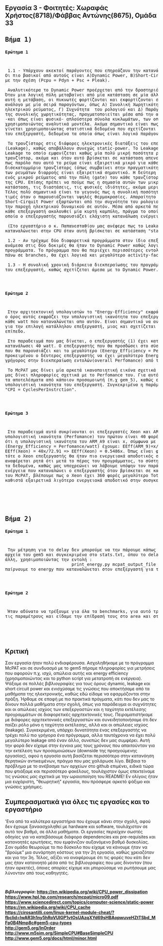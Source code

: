 ## Εργασία 3 - Φοιτητές: Χωραφάς Χρήστος(8718)/Φάββας Αντώνης(8675), Ομάδα 33

## <pre>Βήμα 1)</pre>  


<pre><b>Ερώτημα 1</b></pre>  <br>
 
  
<pre> 1.1 - Υπάρχουν ακεκτοί παράγοντες που επηρεάζουν την κατανάλωση ενέργειας από τον επεξεργαστή (CPU).
Οι πιο βασικοί από αυτούς είναι Α)Dynamic Power, B)Short-Cirquit Power, Γ)Leakage Power και συνδέονται 
με την σχέση (Pcpu = Pdyn + Psc + Pleak).

 Αναλυτικότερα το Dynamic Power προέρχεται από την δραστηριότητα των λογικών πυλών στο εσωτερικό της CPU. 
Όταν μια λογική πύλη μεταβαίνει από μία κατάσταση σε μία άλλη, υπάρχει ροή ενέργειας καθώς για να ολοκληρωθεί 
αυτή η μετάβαση, οι πυκνωτές φορτίζονται και εκφορτίζονται στο εσωτερικό της. Γενικά το Dynamic Power είναι 
ανάλογο με μία σειρά παραγόντων, όπως Α) Συνολική Χωρητικότητα των ηλεκτρονικών διατάξεων, Β) Παροχή 
ηλεκτρικού ρεύματος, Γ) Συχνότητα  του ρολογιού και Δ) Παράγοντα-Δραστηριότητας (Activity-Factor). Ο υπολογισμός 
της συνολικής χωρητικότητας, πραγματοποιείται μέσα από την αποσύνθεση του μοντέλου του επεξεργαστή σε μικρότερα
-και όπως είναι φυσικό- απλούστερα σύνολα κυκλωμάτων, των οποίων η χωρητικότητα είναι πιο εύκολο να υπολογισθεί
χρησιμοποιώντας αναλυτικά μοντέλα. Ακόμα σημαντικό είναι πως ο υπολογισμός του Παράγοντα-Δραστηριότητας, 
γίνεται χρησιμοποιώντας στατιστικά δεδομένα που σχετίζονται με τις απαιτήσεις πρόσβασης (Requests-Access)
του επεξεργαστή, δεδομένα τα οποία όπως είναι λογικό παράγονται από διάφορες προσομοιώσεις.

 Τα τρανζίστορς στις διάφορες ηλεκτρονικές διατάξεις του επεξεργαστή παρουσιάζουν μία ενεργειακή διαρροή 
(Leakage), καθώς αποβάλλουν συνεχώς static-power. To Leakage Power χωρίζεται σε δύο υποκατηγορίες Α) Subthreshold
Leakage το οποίο εμφανίζεται καθώς μία πολύ μικρή ποσότητα ρεύματος ρέει μέσα από το source και το drain του 
τρανζίστορ, ακόμα και όταν αυτό βρίσκεται σε κατάσταση απενεργοποίησης (off-state). Ωστόσο πρέπει να τονιστεί 
πως παρόλο που αυτό το ρεύμα είναι εξαιρετικά μικρό για κάθε τρανζίστορ, αν έχουμε για παράδειγμα εκατομμύρια ή 
δισεκατομμύρια τρανζίστορς (όπως συμβαίνει στην πραγματικότητα στο εσωτερικό των CPU) τότε το άθροισμα όλων αυτών 
των ρευμάτων διαρροής είναι εξαιρετικά σημαντικό. H δεύτερη υποκατηγορία Β) Gate Leakage προέρχεται από την διαρροή 
ενός μικρού ρεύματος από την πύλη (gate) του κάθε τρανζίστορ και διαφοροποιείται αρκετά ανάλογα με την κατάσταση 
της CPU. Επίσης πρέπει να πούμε πως η σημασία αυτών των μικρο-ρευμάτων διαρροής εξαρτάται άμεσα από την
κατάσταση, τις διαστάσεις, τις φυσικές ιδιότητες, ακόμα μερικές φορές και από την θερμοκρασία των τρανζίστορς.
Τέλος πολύ σημαντικό είναι το γεγονός πως η συνολική ποσότητα του Leakage Power φένεται να παρουσιάζει μεγάλες 
τιμές όταν ο παρουσιάζονται υψηλές θερμοκρασίες. Απαραίτητο ειναι να αναφερθεί πως και το Dynamic Power και το 
Short-Cirquit Power εξαρτώνται από την συχνότητα του ρολογιού του επεξεργαστή, ενώ το Leakage Power εξαρτάται από 
την παροχή ηλεκτρικού δυναμικού σε αυτόν. Μέσα από αρκετά πειράματα έχει αποδειχθεί ότι η κατανάλωση ενέργειας για 
κάθε επεξεργαστή ακολουθεί μία κυρτή καμπύλη, πράγμα το οποίο σημαίνει πως υπάρχει μία συχνότητα ρολογιού για την 
οποία ο επεξεργαστής παρουσιάζει ελάχιστη κατανάλωση ενέργειας.

 (Στο εργαστήριο ο κ. Παπαυεσταθίου μας ανέφερε πως το Leakage Power σχετίζεται άμεσα με την ενέργεια που 
καταναλώνεται στην CPU όταν αυτή βρίσκεται σε κατάσταση "stand-by".)
 
 1.2 - Αν τρέχαμε δύο διαφορετικά προγράμματα στον ίδιο επεξεργαστή, ο παράγοντας που θα παρουσίαζε διαφορά 
ανάμεσα στις δύο δοκιμές θα ήταν το Dynamic Power καθώς λογικά θα είχαμε διαφορετικό activity-factor ανάμεσα στα 
προγράμματα. Το πρόγραμμα που θα περιέχει περισσότερες εντολές, προσβάσεις στην μνήμη  και διαδικασίες ελέγχου 
πάνω σε branches, θα έχει λογικά και μεγαλύτερο activity-factor άρα και μεγαλύτερο Dynamic Power.

 1.3 - Η συνολική χρονική διάρκεια διεκπεραίωσης του προγράμματος, έχει σημασία στην συνολική κατανάλωση ενέργειας 
του επεξεργαστή, καθώς σχετίζεται άμεσα με το Dynamic Power.</pre>  
   
   <br><br> 
<pre><b>Ερώτημα 2</b></pre>  <br>
<pre> Στην αρχιτεκτονική υπολογιστών το "Energy-Efficiency" εκφράζεται ως  "Performance per Watt". Αναλυτικότερα 
ο όρος αυτός εκφράζει την υπολογιστική ικανότητα του επεξεργαστή (operations/sec ή Cycles Per Instruction) προς 
κάθε watt που καταναλώνεται απο αυτόν. Είναι σημαντικό να αναφέρουμε πως αυτός ο όρος αποτελεί παράγοντα κλειδί 
για την επιλογή κατάλληλου επεξεργαστή, μιας και σχετίζεται άμεσα με το κόστος λειτουργείας του σε μακροχρόνιο 
επίπεδο.
 
 Στο παραδειγμά που μας δίνεται, ο επεξεργαστής (1) έχει κατανάλωση 5 watt, ενώ ο επεξεργαστής (2) έχει 
κατανάλωσει 40 watt. O επεξεργαστής που θα προσδώσει στο σύστημα την μεγαλύτερη διάρκεια μπαταρίας είναι αυτός 
που θα παρουσιάζει και το μεγαλύτερο (Energy_Efficiency = Perfomance/watt). Όπως γίνεται εύκολα αντιληπτό, 
προκειμένου ο δέυτερος επεξεργαστής να έχει μεγαλύτερο Energy-Efficiency, θα πρέπει να είναι και οχτώ φορές πιο 
γρήγορος στην διεκπεραίωση εντολών(overall Perfomance) από τον πρώτο.
 
 Το McPAT μας δίνει μία αρκετά ικανοποιητική εικόνα σχετικά με τα watt που καταναλώνει ο επεξεργαστής, ωστόσο δεν 
μας δίνει πληροφορίες σχετικά με το Perfomance του. Για αυτό εκτός από τα αποτελέσματα του McPAT χρειαζόμαστε και 
τα αποτελέσματα από κάποιον προσομοιωτή (π.χ gem_5), καθώς εκεί υπάρχουν χρήσιμες πληροφορίες σχετικά με την 
υπολογιστική ικανότητα του επεξεργαστή. Συγκεκριμένα η παράμετρος που μας ενδιαφέρει είναι η
"CPI = CyclesPerInstrction".</pre>
 
 

    
   <br><br>
<pre><b>Ερώτημα 3</b></pre>  <br>  

<pre> Στο παραδειγμά αυτό συκρίνονται οι επεξεργαστές Xeon και ARM_A9 έχοντας ως υπόθεση οτι η 
υπολογιστική ικανότητα (Perfomance) του πρώτου είναι 40 φορές μεγαλύτερη από του δέυτερου. Υποθέτουμε 
ότι η υπολογιστική ικανότητα του ARM_A9 είναι x, σύμφωνα με τα δεδομένα της άσκησης και τον τύπο 
(Energy_Efficiency = Perfomance/watt) έχουμε: EEff(ARM_9)=x/2,86 => EEff(ARM_9) = 0.3496x ενώ 
EEff(Xeon) = 40x/72.91 => EEff(Xeon) = 0.5486x. Όπως είναι φανερό αν αυτά ήταν τα δεδομένα της άσκησης 
τότε ο Xeon επεξεργαστής θα ήταν πιο ενεργειακά αποδοτικός σε σχέση με τον ARM_A9, ωστόσο στην εκφώνηση 
αναφέρεται ρητά ότι μετά το πέρας του προγράμματος, το σύστημα δεν απενεργοποιείται, κάτι το οποίο ανατρέπει 
τα δεδομένα, καθώς μας υποχρεώνει να λάβουμε υπόψην τον παράγοντα "Total_Leakage" ο οποίος σχετίζεται με την 
ενέργεια που καταναλώνει ο επεξεργαστής όταν βρίσκεται σε κατάσταση "stand-by". Παρατηρώντας τα αποτελέσματα 
του McPAT, βλέπουμε πως ο Xeon έχει 360 φορές μεγαλύτερο Total_Leakage σε σχέση με τον ARM_A9 γεγονός που τον 
καθιστά εξαιρετικά λιγότερο ενεργειακά αποδοτικό στην συσγκεκριμένη περίπτωση.</pre>
     
<pre>  </pre>
   <br><br>  
     
## <pre>Bήμα 2)</pre>  

<pre><b>Ερώτημα 1</b></pre>  <br>

<pre> Την μέτρηση για το delay δεν μπορούμε να την πάρουμε κάπως από το McPAT. Μπορούμε να το βρούμε όμως στα 
αρχεία του gem5 και συγκεκριμένα στο stats.txt, όπου το delay ουσιαστικά είναι ο χρόνος sim_seconds. Από την 
άλλη, χρησιμοποιώντας την εντολή : 
                          print_energy.py mcpat_output_file gem5_stats_file
παίρνουμε το energy που καταναλώνεται στον επεξεργαστή για την διεκπεραίωση του προγράμματος.</pre>

<br><br>

<pre><b>Ερώτημα 2</b></pre>  <br>
<pre> Ήταν αδύνατο να τρέξουμε για όλα τα benchmarks, για αυτό τρέξαμε και πήραμε γραφήματα μόνο για το 401 για όλες
τις παραμέτρους και είδαμε την επίδρασή τους στο area και στο Peak Power (αθροιστικά των core και l2).</pre>


<br><br><br>


## Κριτική
Σαν εργασία ήταν πολύ ενδιαφέρουσα. Ασχοληθήκαμε με το πρόγραμμα McPAT και σε συνδυασμό με το gem5 πήραμε πληροφορίες για μετρήσεις που αφορούν π.χ. ισχύ, απώλεια αυτής και energy efficiency (χρησιμοποιώντας και το python script για μετατροπή σε ενέργεια). Ψάξαμε σε πολλές βιβλιογραφίες για τους όρους dynamic, leakage και short circuit power και ενισχύσαμε τις γνώσεις που αποκτήσαμε από τα μαθήματα της ηλεκτρονικής, καθώς εδώ είδαμε να εφαρμόζονται στην πράξη. Ήρθαμε σε επαφή με πιο πρακτικά πράγματα, κάτι που δεν μας το δίνουν πολλά μαθήματα στην σχολή, όπως για παράδειγμα οι συχνότητες και οι απώλειες ισχύος των επεξεργαστών και η ταχύτητα εκτέλεσης προγραμμάτων σε διαφορετικές αρχιτεκτονικές τους. Πειραματιστήκαμε με διάφορες αρχιτεκτονικές επεξεργαστών και συνειδητοποιήσαμε ότι δεν παίζει ρόλο μόνο η ταχύτητα εκτέλεσης, αλλά και οι απώλειες ισχύος (leakage). Συγκεκριμένα, υπάρχει δυνατότητα ένας επεξεργαστής να τρέχει πολύ πιο γρήγορα ένα πρόγραμμα, αλλα ταυτόχρονα να έχει πολύ μεγαλύτερο leakage από έναν άλλο, συνεπώς δεν μας συμφέρει. Αυτή την φορά δεν είχαμε στην έγνοια μας τους χρόνους που απαιτούνταν για την εκτέλεση των προσομοιώσεων (downside της προηγούμενης εργασίας), αφού η εργασία αυτή βασίζεται περισσότερο στην κατανόηση θερητικών αντικειμένων, πράγμα που μας χαλάρωσε λίγο. Βέβαια το πρόβλημα με το ανέβασμα των αρχείων στο github επιμένει, ειδικά τώρα που φτιάξαμε και περισσότερο φακέλους, τουλάχιστον όμως επεκτείναμε τις γνώσεις μας σχετικά  με την ωραιοποίηση του README! Εν ολίγοις ήταν μια ευχάριστη, "θεωρητική" εργασία, που πρόσφερε αρκετό ψάξιμο και γνώσεις χρήσιμες.

## Συμπερασματικά για όλες τις εργασίες και το εργαστήριο
'Ενα από τα καλύτερα εργαστήρια που έχουμε κάνει στην σχολή, αφού δεν έχουμε ξαναασχοληθεί με hardware και software, τουλάχιστον σε αυτό τον βαθμό, σε άλλα μαθήματα. Οι εργασίες περιείχαν σωστές οδηγίες για να κατεβάσουμε διάφορα dependencies και pre-requisites και κατανοητές ερωτήσεις, που εμφάνιζαν αυξανόμενο βαθμό δυσκολίας. Σαν ομάδα θεωρούμε το πιο δύσκολο που είχαμε να κάνουμε ήταν να "βρούμε" μια συνάρτηση κόστους για την 2η εργασία, καθώς χρειαζόταν και για την 3η. Τέλος, αξίζει να αναφέρουμε ότι τις φορές που κάτι δεν μας ήταν κατανοητό μέσα από τις βιβλιογραφίες που μας δίνονταν (που ήταν αρκετές), όποιες απορίες είχαμε και μπορούσαμε να ρωτήσουμε μας λύνονταν από τους καθηγητές. 

<br>

<b>_Βιβλιογραφία_<b>:  https://en.wikipedia.org/wiki/CPU_power_dissipation  
https://www.hpl.hp.com/research/mcpat/micro09.pdf  
https://www.sciencedirect.com/topics/computer-science/static-power  
https://en.wikipedia.org/wiki/CPU_cache  
https://cirosantilli.com/linux-kernel-module-cheat/?fbclid=IwAR3h1ny5hRoVUIGP1vtOsUAzqXYd69sHBAopwuveHZtTSbd_MFp0B4Nmp8c#gem5-cpu-types   
http://gem5.org/InOrder  
http://www.m5sim.org/SimpleCPU#BaseSimpleCPU  
http://www.gem5.org/docs/html/minor.html

